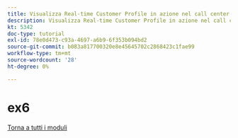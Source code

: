 ```yaml
---
title: Visualizza Real-time Customer Profile in azione nel call center
description: Visualizza Real-time Customer Profile in azione nel call center
kt: 5342
doc-type: tutorial
exl-id: 78e0d473-c93a-4697-a6b9-6f353b094bd2
source-git-commit: b083a817700320e8e45645702c2868423c1fae99
workflow-type: tm+mt
source-wordcount: '28'
ht-degree: 0%

---
```


# ex6

[Torna a tutti i moduli](../../../overview.md)
